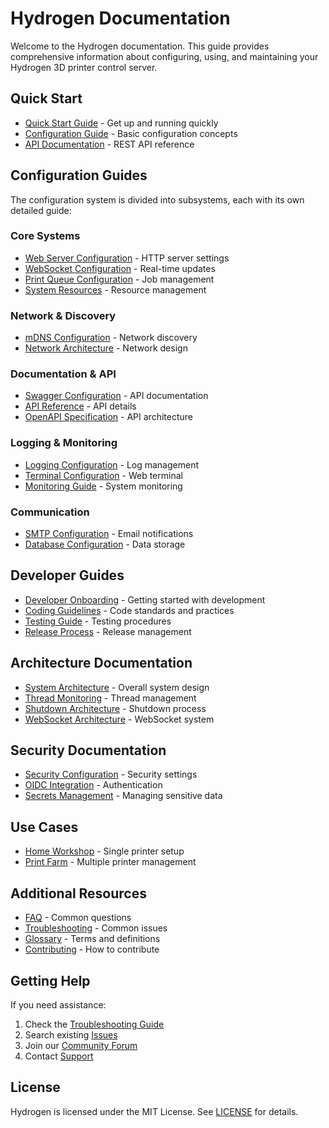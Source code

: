 # Hydrogen Documentation

Welcome to the Hydrogen documentation. This guide provides comprehensive information about configuring, using, and maintaining your Hydrogen 3D printer control server.

## Quick Start

- [Quick Start Guide](guides/quick-start.md) - Get up and running quickly
- [Configuration Guide](configuration.md) - Basic configuration concepts
- [API Documentation](api.md) - REST API reference

## Configuration Guides

The configuration system is divided into subsystems, each with its own detailed guide:

### Core Systems
- [Web Server Configuration](reference/webserver_configuration.md) - HTTP server settings
- [WebSocket Configuration](reference/websocket_configuration.md) - Real-time updates
- [Print Queue Configuration](reference/printqueue_configuration.md) - Job management
- [System Resources](reference/resources_configuration.md) - Resource management

### Network & Discovery
- [mDNS Configuration](reference/mdns_configuration.md) - Network discovery
- [Network Architecture](reference/network_architecture.md) - Network design

### Documentation & API
- [Swagger Configuration](reference/swagger_configuration.md) - API documentation
- [API Reference](reference/api.md) - API details
- [OpenAPI Specification](reference/swagger_architecture.md) - API architecture

### Logging & Monitoring
- [Logging Configuration](reference/logging_configuration.md) - Log management
- [Terminal Configuration](reference/terminal_configuration.md) - Web terminal
- [Monitoring Guide](reference/monitoring.md) - System monitoring

### Communication
- [SMTP Configuration](reference/smtp_configuration.md) - Email notifications
- [Database Configuration](reference/database_configuration.md) - Data storage

## Developer Guides

- [Developer Onboarding](developer_onboarding.md) - Getting started with development
- [Coding Guidelines](coding_guidelines.md) - Code standards and practices
- [Testing Guide](testing.md) - Testing procedures
- [Release Process](../RELEASES.md) - Release management

## Architecture Documentation

- [System Architecture](reference/system_architecture.md) - Overall system design
- [Thread Monitoring](thread_monitoring.md) - Thread management
- [Shutdown Architecture](shutdown_architecture.md) - Shutdown process
- [WebSocket Architecture](websocket_architecture.md) - WebSocket system

## Security Documentation

- [Security Configuration](reference/security_configuration.md) - Security settings
- [OIDC Integration](oidc_integration.md) - Authentication
- [Secrets Management](../SECRETS.md) - Managing sensitive data

## Use Cases

- [Home Workshop](guides/use-cases/home-workshop.md) - Single printer setup
- [Print Farm](guides/use-cases/print-farm.md) - Multiple printer management

## Additional Resources

- [FAQ](reference/faq.md) - Common questions
- [Troubleshooting](reference/troubleshooting.md) - Common issues
- [Glossary](reference/glossary.md) - Terms and definitions
- [Contributing](../CONTRIBUTING.md) - How to contribute

## Getting Help

If you need assistance:

1. Check the [Troubleshooting Guide](reference/troubleshooting.md)
2. Search existing [Issues](https://github.com/philement/hydrogen/issues)
3. Join our [Community Forum](https://forum.philement.com)
4. Contact [Support](https://philement.com/support)

## License

Hydrogen is licensed under the MIT License. See [LICENSE](../LICENSE) for details.